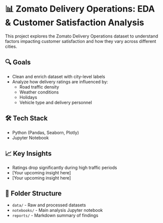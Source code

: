 # 📊 Zomato Delivery Operations: EDA & Customer Satisfaction Analysis

This project explores the Zomato Delivery Operations dataset to understand factors impacting customer satisfaction and how they vary across different cities.

## 🔍 Goals
- Clean and enrich dataset with city-level labels
- Analyze how delivery ratings are influenced by:
  - Road traffic density
  - Weather conditions
  - Holidays
  - Vehicle type and delivery personnel

## 🛠 Tech Stack
- Python (Pandas, Seaborn, Plotly)
- Jupyter Notebook

## 📈 Key Insights
- Ratings drop significantly during high traffic periods
- [Your upcoming insight here]
- [Your upcoming insight here]

## 📁 Folder Structure
- `data/` - Raw and processed datasets
- `notebooks/` - Main analysis Jupyter notebook
- `reports/` - Markdown summary of findings

